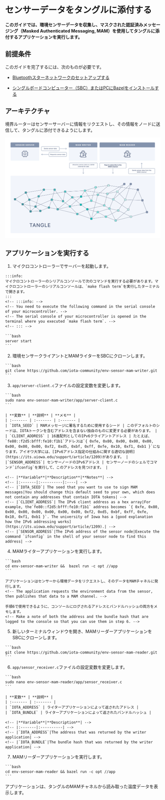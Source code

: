 # センサーデータをタングルに添付する
<!-- # Attach sensor data to the Tangle -->

**このガイドでは、環境センサーデータを収集し、マスクされた認証済みメッセージング（Masked Authenticated Messaging, MAM）を使用してタングルに添付するアプリケーションを実行します。**
<!-- **In this guide, you run an application that collects environment sensor data and attaches it to the Tangle using Masked Authenticated Messaging (MAM).** -->

## 前提条件
<!-- ## Prerequisites -->

このガイドを完了するには、次のものが必要です。
<!-- To complete this guide, you need the following: -->

- [Bluetoothスターネットワークのセットアップする](../how-to-guides/set-up-a-bluetooth-star-network.md)
<!-- - [Set up a Bluetooth star network](../how-to-guides/set-up-a-bluetooth-star-network.md) -->
- [シングルボードコンピューター（SBC）またはPCにBazelをインストールする](https://docs.bazel.build/versions/master/install.html)
<!-- - [Install Bazel on your single-board computer (SBC) or PC](https://docs.bazel.build/versions/master/install.html) -->

## アーキテクチャ
<!-- ## Architecture -->

境界ルーターはセンサーサーバーに情報をリクエストし、その情報をノードに送信して、タングルに添付できるようにします。
<!-- The border router asks the sensor server for information, then sends that information to a node so that it can attach it to the Tangle. -->

![MAMv1 environment sensor architecture](../images/messagetoMAM.png)

## アプリケーションを実行する
<!-- ## Run the application -->

1. マイクロコントローラーでサーバーを起動します。
  <!-- 1. Start the server on your microcontroller -->

    :::info:
    マイクロコントローラーのシリアルコンソールで次のコマンドを実行する必要があります。マイクロコントローラーのシリアルコンソールは、`make flash term`を実行したターミナルで開きます。
    :::
    <!-- :::info: -->
    <!-- You need to execute the following command in the serial console of your microcontroller. -->
    <!-- The serial console of your microcontroller is opened in the terminal where you executed `make flash term`. -->
    <!-- ::: -->

    ```bash
    server start
    ```

2. 環境センサークライアントとMAMライターをSBCにクローンします。
  <!-- 2. Clone the environment sensor client and MAM writer onto your SBC -->

    ```bash
    git clone https://github.com/iota-community/env-sensor-mam-writer.git
    ```

3. `app/server-client.c`ファイルの設定変数を変更します。
  <!-- 3. Change the configuration variables in the `app/server-client.c` file -->

    ```bash
    sudo nano env-sensor-mam-writer/app/server-client.c
    ```

    | **変数** | **説明** | **メモ** |
    | :------- | :------- | :------- |
    | `IOTA_SEED` | MAMメッセージに署名するために使用するシード | このデフォルトのシードは、IOTAトークンを含むアドレスを含まない独自のものに変更する必要があります。 |
    | `CLIENT_ADDRESS` | 16進配列としてのIPv6クライアントアドレス | たとえば、`fe80::f2d5:bfff:fe10:f1b1`アドレスは`{ 0xfe, 0x80, 0x00, 0x00, 0x00, 0x00, 0x00, 0x00, 0xf2, 0xd5, 0xbf, 0xff, 0xfe, 0x10, 0xf1, 0xb1 }`になります。アイオワ大学には、[IPv6アドレス指定の仕組みに関する適切な説明](https://its.uiowa.edu/support/article/1209)があります。 |
    |`SENSOR_ADDRESS`| センサーノードのIPv6アドレス | センサーノードのシェルでコマンド`ifconfig`を実行して、このアドレスを見つけます。 |

    <!-- |**Variable**|**Description**|**Notes**| -->
    <!-- |:-------|:----------|:----| -->
    <!-- |`IOTA_SEED`| The seed that you want to use to sign MAM messages|You should change this default seed to your own, which does not contain any addresses that contain IOTA tokens| -->
    <!-- |`CLIENT_ADDRESS`| The IPv6 client address as a hex array|For example, the`fe80::f2d5:bfff:fe10:f1b1` address becomes `{ 0xfe, 0x80, 0x00, 0x00, 0x00, 0x00, 0x00, 0x00, 0xf2, 0xd5, 0xbf, 0xff, 0xfe, 0x10, 0xf1, 0xb1 }`. The university of Iowa has a [good explanation how the IPv6 addressing works](https://its.uiowa.edu/support/article/1209).| -->
    <!-- |`SENSOR_ADDRESS`|The IPv6 address of the sensor node|Execute the command `ifconfig` in the shell of your sensor node to find this address| -->

4. MAMライターアプリケーションを実行します。
  <!-- 4. Run the MAM writer application -->

    ```bash
    cd env-sensor-mam-writer &&  bazel run -c opt //app
    ```

    アプリケーションはセンサーから環境データをリクエストし、そのデータをMAMチャネルに発行します。
    <!-- The application requests the environment data from the sensor, then publishes that data to a MAM channel. -->

    手順6で使用できるように、コンソールにログされるアドレスとバンドルハッシュの両方をメモします。
    <!-- Make a note of both the address and the bundle hash that are logged to the console so that you can use them in step 6. -->

5. 新しいターミナルウィンドウを開き、MAMリーダーアプリケーションをSBCにクローンします。
  <!-- 5. Open a new terminal window, and clone the MAM reader application onto your SBC -->

    ```bash
    git clone https://github.com/iota-community/env-sensor-mam-reader.git
    ```

6. `app/sensor_receiver.c`ファイルの設定変数を変更します。
  <!-- 6. Change the configuration variables in the `app/sensor_receiver.c` file -->

    ```bash
    sudo nano env-sensor-mam-reader/app/sensor_receiver.c
    ```

    | **変数** | **説明** |
    | :------- | :------- |
    | `IOTA_ADDRESS` | ライターアプリケーションによって返されたアドレス |
    | `IOTA_BUNDLE` | ライターアプリケーションによって返されたバンドルハッシュ |

    <!-- |**Variable**|**Description**| -->
    <!-- |:-------|:----------| -->
    <!-- |`IOTA_ADDRESS`|The address that was returned by the writer application| -->
    <!-- |`IOTA_BUNDLE`|The bundle hash that was returned by the writer application| -->

7. MAMリーダーアプリケーションを実行します。
  <!-- 7. Run the MAM reader application -->

    ```bash
    cd env-sensor-mam-reader && bazel run -c opt //app
    ```

アプリケーションは、タングルのMAMチャネルから読み取った温度データを表示します。
<!-- The application displays the temperature data it read from the MAM channel on the Tangle. -->
